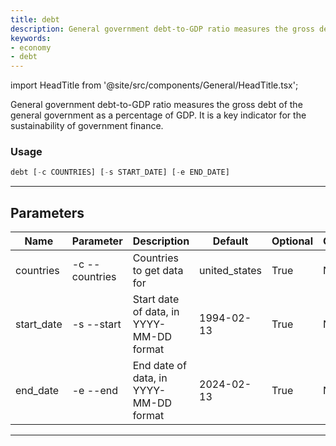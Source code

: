 ```yaml
---
title: debt
description: General government debt-to-GDP ratio measures the gross debt of the general government as a percentage of GDP
keywords:
- economy
- debt
---
```


import HeadTitle from '@site/src/components/General/HeadTitle.tsx';

<HeadTitle title="economy /debt - Reference | OpenBB Terminal Docs" />

General government debt-to-GDP ratio measures the gross debt of the general government as a percentage of GDP. It is a key indicator for the sustainability of government finance.

### Usage

```python wordwrap
debt [-c COUNTRIES] [-s START_DATE] [-e END_DATE]
```

---

## Parameters

| Name | Parameter | Description | Default | Optional | Choices |
| ---- | --------- | ----------- | ------- | -------- | ------- |
| countries | -c  --countries | Countries to get data for | united_states | True | None |
| start_date | -s  --start | Start date of data, in YYYY-MM-DD format | 1994-02-13 | True | None |
| end_date | -e  --end | End date of data, in YYYY-MM-DD format | 2024-02-13 | True | None |

---
